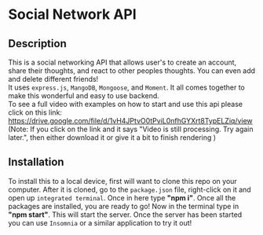 # Social Network API

## Description
This is a social networking API that allows user's to create an account, share their thoughts, and react to other peoples thoughts. You can even add and delete different friends!<br> It uses `express.js`, `MangoDB`, `Mongoose`, and `Moment`. It all comes together to make this wonderful and easy to use backend.<br>
To see a full video with examples on how to start and use this api please click on this link:<br>
https://drive.google.com/file/d/1vH4JPtvO0tPviL0nfhGYXrt8TypELZiq/view <br>
(Note: If you click on the link and it says "Video is still processing. Try again later.", then either download it or give it a bit to finish rendering )

## Installation
To install this to a local device, first will want to clone this repo on your computer. After it is cloned, go to the `package.json` file, right-click on it and open up `integrated terminal`. Once in here type <strong>"npm i"</strong>. Once all the packages are installed, you are ready to go! Now in the terminal type in <strong>"npm start"</strong>. This will start the server. Once the server has been started you can use `Insomnia` or a similar application to try it out!